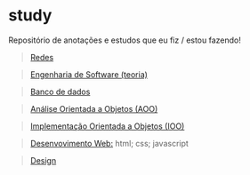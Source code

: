 # study
Repositório de anotações e estudos que eu fiz / estou fazendo! 

> [Redes](./Redes)
 
> [Engenharia de Software (teoria)](./SoftEng)
 
> [Banco de dados](./BancoDeDados) 
 
> [Análise Orientada a Objetos (AOO)](./AOO)

> [Implementação Orientada a Objetos (IOO)](./IOO)

> [Desenvovimento Web:](./WebDev)
> html;
> css;
> javascript

> [Design](./Design)
